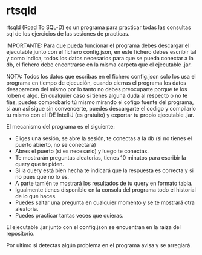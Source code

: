 # rtsqld
rtsqld (Road To SQL-D) es un programa para practicar todas las consultas sql de los ejercicios de las sesiones de practicas.

IMPORTANTE:
Para que pueda funcionar el programa debes descargar el ejecutable junto con el fichero config.json, 
en este fichero debes escribir tal y como indica, todos los datos necesarios para que se pueda conectar
a la db, el fichero debe encontrarse en la misma carpeta que el ejecutable .jar.

NOTA: Todos los datos que escribas en el fichero config.json solo los usa el programa en tiempo de ejecución, cuando cierras
 el programa los datos desaparecen del mismo por lo tanto no debes preocuparte porque te los roben o algo. En cualquier caso si 
 tienes alguna duda al respecto o no te fias, puedes comprobarlo tú mismo mirando el cofigo fuente del programa, si aun así sigue sin convencerte,
 puedes descargarte el codigo y compilarlo tu mismo con el IDE IntelliJ (es gratuito) y exportar tu propio ejecutable .jar.
 
El mecanismo del programa es el siguiente:
- Eliges una sesión, se abre la sesión, te conectas a la db (si no tienes el puerto abierto, no se conectará)
- Abres el puerto (si es necesario) y luego te conectas.
- Te mostrarán preguntas aleatorias, tienes 10 minutos para escribir la query que te piden.
- Si la query está bien hecha te indicará que la respuesta es correcta y si no pues que no lo es.
- A parte tamién te mostrará los resultados de tu query en formato tabla.
- Igualmente tienes disponible en la consola del programa todo el historial de lo que haces.
- Puedes saltar una pregunta en cualquier momento y se te mostrará otra aleatoria.
- Puedes practicar tantas veces que quieras.

El ejecutable .jar junto con el config.json se encuentran en la raiza del repositorio.

Por ultimo si detectas algún problema en el programa avisa y se arreglará.
